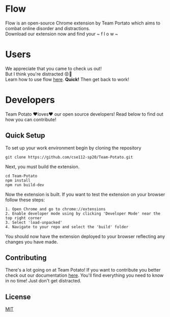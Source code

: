 # Flow

Flow is an open-source Chrome extension by Team Portato which aims to combat online disorder and distractions.  
Download our extension now and find your ~ f l o w ~

# Users
We appreciate that you came to check us out!<br> 
But I think you're distracted :rage::triumph: <br>
Learn how to use flow <a href="https://cse112-sp20.github.io/Team-Potato/"> here</a>. <b>Quick!</b> Then get back to work!<br>

# Developers
Team Potato :heart:loves:heart: our open source developers!  Read below to find out how you can contribute!

## Quick Setup
To set up your work environment begin by cloning the repository

```
git clone https://github.com/cse112-sp20/Team-Potato.git
```
Next, you must build the extension.  

```
cd Team-Potato
npm install
npm run build-dev
```

Now the extension is built.  If you want to test the extension on your browser follow these steps:

```
1. Open Chrome and go to chrome://extensions
2. Enable developer mode using by clicking 'Developer Mode' near the top right corner
3. Select 'load-unpacked'
4. Navigate to your repo and select the 'build' folder
```

You should now have the extension deployed to your browser reflecting any
changes you have made.  

## Contributing
There's a lot going on at Team Potato!  If you want to contribute you better check out our documentation <a href="https://docs.google.com/document/d/e/2PACX-1vQ9jYJH3R0LjTRGLDlCvhLH6hUojKYQnMfCXxr_T3mSJH5PPaO-8bpuu8hHUl2cAfhxLJnnwWC3tP5r/pub">here</a>.  You'll find everything you need to know in no time!  Just don't get distracted.

## License
[MIT](https://choosealicense.com/licenses/mit/)
